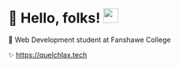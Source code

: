 # :rocket: Hello, folks! <img src="https://raw.githubusercontent.com/MartinHeinz/MartinHeinz/master/wave.gif" width="30px">

:seedling: Web Development student at Fanshawe College

:sparkles: https://quelchlax.tech
